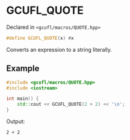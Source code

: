 # GCUFL_QUOTE
Declared in `<gcufl/macros/QUOTE.hpp>`
```cpp
#define GCUFL_QUOTE(x) #x
```
Converts an expression to a string literally.
## Example
```cpp
#include <gcufl/macros/QUOTE.hpp>
#include <iostream>

int main() {
	std::cout << GCUFL_QUOTE(2 + 2) << '\n';
}
```
Output:
```
2 + 2
```
